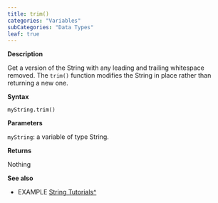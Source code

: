 ```yaml
---
title: trim()
categories: "Variables"
subCategories: "Data Types"
leaf: true
---
```


**Description**

Get a version of the String with any leading and trailing whitespace
removed. The `trim()` function modifies the String in place rather than
returning a new one.

**Syntax**

`myString.trim()`

**Parameters**

`myString`: a variable of type String.

**Returns**

Nothing

**See also**

-   EXAMPLE [String
    Tutorials^](https://www.arduino.cc/en/Tutorial/BuiltInExamples#strings)
